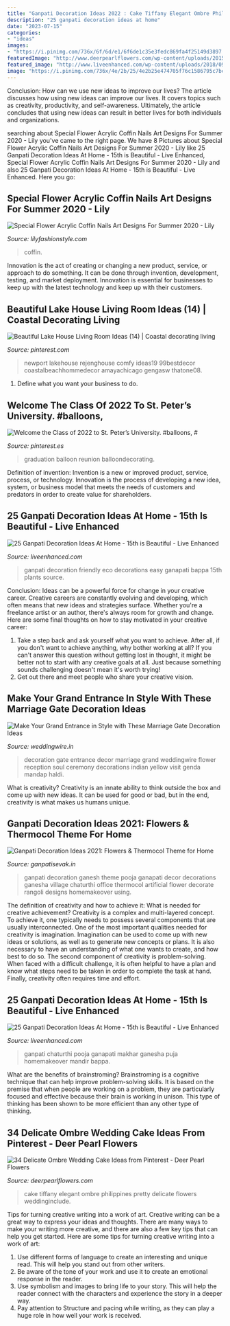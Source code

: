 ```yaml
---
title: "Ganpati Decoration Ideas 2022 : Cake Tiffany Elegant Ombre Philippines Pretty Delicate Flowers Weddinginclude"
description: "25 ganpati decoration ideas at home"
date: "2023-07-15"
categories:
- "ideas"
images:
- "https://i.pinimg.com/736x/6f/6d/e1/6f6de1c35e3fedc869fa4f25149d3897.jpg"
featuredImage: "http://www.deerpearlflowers.com/wp-content/uploads/2015/05/tiffany-blue-ombre-wedding-cake.jpg"
featured_image: "http://www.liveenhanced.com/wp-content/uploads/2018/09/ganpati-decoration-ideas-17.jpg"
image: "https://i.pinimg.com/736x/4e/2b/25/4e2b25e474705f76c1586795c7bc43ff.jpg"
---
```



Conclusion: How can we use new ideas to improve our lives?
The article discusses how using new ideas can improve our lives. It covers topics such as creativity, productivity, and self-awareness. Ultimately, the article concludes that using new ideas can result in better lives for both individuals and organizations.

	

		
searching about Special Flower Acrylic Coffin Nails Art Designs For Summer 2020 - Lily you've came to the right page. We have 8 Pictures about Special Flower Acrylic Coffin Nails Art Designs For Summer 2020 - Lily like 25 Ganpati Decoration Ideas At Home - 15th is Beautiful - Live Enhanced, Special Flower Acrylic Coffin Nails Art Designs For Summer 2020 - Lily and also 25 Ganpati Decoration Ideas At Home - 15th is Beautiful - Live Enhanced. Here you go:
		
    
## Special Flower Acrylic Coffin Nails Art Designs For Summer 2020 - Lily

<img loading=lazy src="https://lilyfashionstyle.com/wp-content/uploads/2020/05/16-3.jpg" onerror="this.onerror=null;this.src='https://tse1.mm.bing.net/th?id=OIP.8lJnjZlGdhtKZexWB2z0eAHaJo&amp;pid=15.1';" alt="Special Flower Acrylic Coffin Nails Art Designs For Summer 2020 - Lily">

_Source: lilyfashionstyle.com_

>coffin. 

	

Innovation is the act of creating or changing a new product, service, or approach to do something. It can be done through invention, development, testing, and market deployment. Innovation is essential for businesses to keep up with the latest technology and keep up with their customers.

    
## Beautiful Lake House Living Room Ideas (14) | Coastal Decorating Living

<img loading=lazy src="https://i.pinimg.com/736x/6f/6d/e1/6f6de1c35e3fedc869fa4f25149d3897.jpg" onerror="this.onerror=null;this.src='https://tse4.mm.bing.net/th?id=OIP.kpL5RpmFqTy_VYqmWmeHggHaJ3&amp;pid=15.1';" alt="Beautiful Lake House Living Room Ideas (14) | Coastal decorating living">

_Source: pinterest.com_

>newport lakehouse rejenghouse comfy ideas19 99bestdecor coastalbeachhommedecor amayachicago gengasw thatone08. 

	

1. Define what you want your business to do.

    
## Welcome The Class Of 2022 To St. Peter’s University. #balloons, #

<img loading=lazy src="https://i.pinimg.com/736x/4e/2b/25/4e2b25e474705f76c1586795c7bc43ff.jpg" onerror="this.onerror=null;this.src='https://tse2.mm.bing.net/th?id=OIP.anktW0OLrvMtBvjgim7mgAHaJ4&amp;pid=15.1';" alt="Welcome the Class of 2022 to St. Peter’s University. #balloons, #">

_Source: pinterest.es_

>graduation balloon reunion balloondecorating. 

	

Definition of invention:
Invention is a new or improved product, service, process, or technology. Innovation is the process of developing a new idea, system, or business model that meets the needs of customers and predators in order to create value for shareholders.

    
## 25 Ganpati Decoration Ideas At Home - 15th Is Beautiful - Live Enhanced

<img loading=lazy src="http://www.liveenhanced.com/wp-content/uploads/2018/09/ganpati-decoration-ideas-17.jpg" onerror="this.onerror=null;this.src='https://tse3.mm.bing.net/th?id=OIP.3ejN9gk7hksDe7MdgWV1bQHaEK&amp;pid=15.1';" alt="25 Ganpati Decoration Ideas At Home - 15th is Beautiful - Live Enhanced">

_Source: liveenhanced.com_

>ganpati decoration friendly eco decorations easy ganapati bappa 15th plants source. 

	

Conclusion: Ideas can be a powerful force for change in your creative career.
Creative careers are constantly evolving and developing, which often means that new ideas and strategies surface. Whether you're a freelance artist or an author, there's always room for growth and change. Here are some final thoughts on how to stay motivated in your creative career:
1) Take a step back and ask yourself what you want to achieve. After all, if you don't want to achieve anything, why bother working at all? If you can't answer this question without getting lost in thought, it might be better not to start with any creative goals at all. Just because something sounds challenging doesn't mean it's worth trying!
2) Get out there and meet people who share your creative vision.

    
## Make Your Grand Entrance In Style With These Marriage Gate Decoration Ideas

<img loading=lazy src="https://cdn0.weddingwire.in/img_g/articulos-india/2019/non-troncales/marriage-gate-decoration/auspicious-genda-the-wedding-soul.jpg" onerror="this.onerror=null;this.src='https://tse3.mm.bing.net/th?id=OIP.F33hXQuQQwVOgIM8NUIl2QHaLH&amp;pid=15.1';" alt="Make Your Grand Entrance in Style with These Marriage Gate Decoration Ideas">

_Source: weddingwire.in_

>decoration gate entrance decor marriage grand weddingwire flower reception soul ceremony decorations indian yellow visit genda mandap haldi. 

	

What is creativity?
Creativity is an innate ability to think outside the box and come up with new ideas. It can be used for good or bad, but in the end, creativity is what makes us humans unique.

    
## Ganpati Decoration Ideas 2021: Flowers &amp; Thermocol Theme For Home

<img loading=lazy src="https://1.bp.blogspot.com/-AoLLKUWV3Vw/XzEol4PJO5I/AAAAAAAAIQQ/izZcbeX4K38asxtL_6oOs8KfEyzO_UMmgCLcBGAsYHQ/s839/Ganpati-Decoration-Ideas-for-Office-2.jpg" onerror="this.onerror=null;this.src='https://tse4.mm.bing.net/th?id=OIP.xdq9iMfXFwS2-kD_pJM5gQHaFz&amp;pid=15.1';" alt="Ganpati Decoration Ideas 2021: Flowers &amp; Thermocol Theme for Home">

_Source: ganpatisevak.in_

>ganpati decoration ganesh theme pooja ganapati decor decorations ganesha village chaturthi office thermocol artificial flower decorate rangoli designs homemakeover using. 

	

The definition of creativity and how to achieve it: What is needed for creative achievement?
Creativity is a complex and multi-layered concept. To achieve it, one typically needs to possess several components that are usually interconnected. One of the most important qualities needed for creativity is imagination. Imagination can be used to come up with new ideas or solutions, as well as to generate new concepts or plans. It is also necessary to have an understanding of what one wants to create, and how best to do so. The second component of creativity is problem-solving. When faced with a difficult challenge, it is often helpful to have a plan and know what steps need to be taken in order to complete the task at hand. Finally, creativity often requires time and effort.

    
## 25 Ganpati Decoration Ideas At Home - 15th Is Beautiful - Live Enhanced

<img loading=lazy src="https://www.liveenhanced.com/wp-content/uploads/2018/09/ganpati-decoration-ideas-1.jpg" onerror="this.onerror=null;this.src='https://tse4.mm.bing.net/th?id=OIP.4zVZZJYM3__8WzO0jEpsRwHaFh&amp;pid=15.1';" alt="25 Ganpati Decoration Ideas At Home - 15th is Beautiful - Live Enhanced">

_Source: liveenhanced.com_

>ganpati chaturthi pooja ganapati makhar ganesha puja homemakeover mandir bappa. 

	

What are the benefits of brainstroming?
Brainstroming is a cognitive technique that can help improve problem-solving skills. It is based on the premise that when people are working on a problem, they are particularly focused and effective because their brain is working in unison. This type of thinking has been shown to be more efficient than any other type of thinking.

    
## 34 Delicate Ombre Wedding Cake Ideas From Pinterest - Deer Pearl Flowers

<img loading=lazy src="http://www.deerpearlflowers.com/wp-content/uploads/2015/05/tiffany-blue-ombre-wedding-cake.jpg" onerror="this.onerror=null;this.src='https://tse2.mm.bing.net/th?id=OIP.yJ-NARy7G_v3ws83LkMOqwHaLH&amp;pid=15.1';" alt="34 Delicate Ombre Wedding Cake Ideas from Pinterest - Deer Pearl Flowers">

_Source: deerpearlflowers.com_

>cake tiffany elegant ombre philippines pretty delicate flowers weddinginclude. 

	

Tips for turning creative writing into a work of art.
Creative writing can be a great way to express your ideas and thoughts. There are many ways to make your writing more creative, and there are also a few key tips that can help you get started. Here are some tips for turning creative writing into a work of art:
1. Use different forms of language to create an interesting and unique read. This will help you stand out from other writers.
2. Be aware of the tone of your work and use it to create an emotional response in the reader.
3. Use symbolism and images to bring life to your story. This will help the reader connect with the characters and experience the story in a deeper way.
4. Pay attention to Structure and pacing while writing, as they can play a huge role in how well your work is received.

